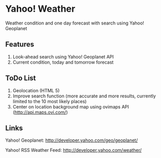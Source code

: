 # Yahoo! Weather

Weather condition and one day forecast with search using Yahoo! Geoplanet

## Features

1. Look-ahead search using Yahoo! Geoplanet API
1. Current condition, today and tomorrow forecast

## ToDo List

1. Geolocation (HTML 5)
1. Improve search function (more accurate and more results, currently limited to the 10 most likely places)
1. Center on location background map using ovimaps API (http://api.maps.ovi.com/)

## Links

Yahoo! Geoplanet: http://developer.yahoo.com/geo/geoplanet/

Yahoo! RSS Weather Feed: http://developer.yahoo.com/weather/
